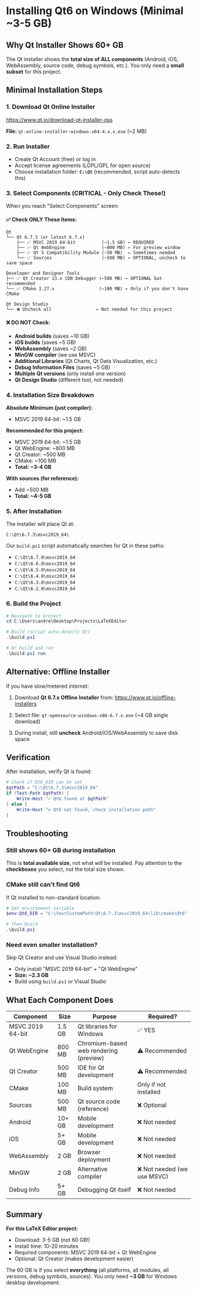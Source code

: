 # Installing Qt6 on Windows (Minimal ~3-5 GB)

## Why Qt Installer Shows 60+ GB

The Qt installer shows the **total size of ALL components** (Android, iOS, WebAssembly, source code, debug symbols, etc.). You only need a **small subset** for this project.

## Minimal Installation Steps

### 1. Download Qt Online Installer
https://www.qt.io/download-qt-installer-oss

**File:** `qt-online-installer-windows-x64-4.x.x.exe` (~2 MB)

### 2. Run Installer

- Create Qt Account (free) or log in
- Accept license agreements (LGPL/GPL for open source)
- Choose installation folder: **`C:\Qt`** (recommended, script auto-detects this)

### 3. Select Components (CRITICAL - Only Check These!)

When you reach "Select Components" screen:

#### ✅ Check ONLY These Items:

```
Qt
└── Qt 6.7.3 (or latest 6.7.x)
    ├── ✅ MSVC 2019 64-bit          (~1.5 GB) ← REQUIRED
    ├── ✅ Qt WebEngine              (~800 MB) ← For preview window
    ├── ✅ Qt 5 Compatibility Module (~50 MB)  ← Sometimes needed
    └── ✅ Sources                   (~500 MB) ← OPTIONAL, uncheck to save space

Developer and Designer Tools
├── ✅ Qt Creator 13.x CDB Debugger (~500 MB) ← OPTIONAL but recommended
└── ✅ CMake 3.27.x                 (~100 MB) ← Only if you don't have CMake

Qt Design Studio
└── ❌ Uncheck all                 ← Not needed for this project
```

#### ❌ DO NOT Check:

- **Android builds** (saves ~10 GB)
- **iOS builds** (saves ~5 GB)
- **WebAssembly** (saves ~2 GB)
- **MinGW compiler** (we use MSVC)
- **Additional Libraries** (Qt Charts, Qt Data Visualization, etc.)
- **Debug Information Files** (saves ~5 GB)
- **Multiple Qt versions** (only install one version)
- **Qt Design Studio** (different tool, not needed)

### 4. Installation Size Breakdown

**Absolute Minimum (just compiler):**
- MSVC 2019 64-bit: ~1.5 GB

**Recommended for this project:**
- MSVC 2019 64-bit: ~1.5 GB
- Qt WebEngine: ~800 MB
- Qt Creator: ~500 MB
- CMake: ~100 MB
- **Total: ~3-4 GB**

**With sources (for reference):**
- Add ~500 MB
- **Total: ~4-5 GB**

### 5. After Installation

The installer will place Qt at:
```
C:\Qt\6.7.3\msvc2019_64\
```

Our `build.ps1` script automatically searches for Qt in these paths:
- `C:\Qt\6.7.0\msvc2019_64`
- `C:\Qt\6.6.0\msvc2019_64`
- `C:\Qt\6.5.0\msvc2019_64`
- `C:\Qt\6.4.0\msvc2019_64`
- `C:\Qt\6.3.0\msvc2019_64`
- `C:\Qt\6.2.0\msvc2019_64`

### 6. Build the Project

```powershell
# Navigate to project
cd C:\Users\andre\Desktop\Projects\LaTeXEditor

# Build (script auto-detects Qt)
.\build.ps1

# Or build and run
.\build.ps1 run
```

## Alternative: Offline Installer

If you have slow/metered internet:

1. Download **Qt 6.7.x Offline Installer** from:
   https://www.qt.io/offline-installers

2. Select file: `qt-opensource-windows-x86-6.7.x.exe` (~4 GB single download)

3. During install, still **uncheck** Android/iOS/WebAssembly to save disk space

## Verification

After installation, verify Qt is found:

```powershell
# Check if Qt6_DIR can be set
$qtPath = "C:\Qt\6.7.3\msvc2019_64"
if (Test-Path $qtPath) {
    Write-Host "✓ Qt6 found at $qtPath"
} else {
    Write-Host "✗ Qt6 not found, check installation path"
}
```

## Troubleshooting

### Still shows 60+ GB during installation

This is **total available size**, not what will be installed. Pay attention to the **checkboxes** you select, not the total size shown.

### CMake still can't find Qt6

If Qt installed to non-standard location:

```powershell
# Set environment variable
$env:Qt6_DIR = "C:\YourCustomPath\Qt\6.7.3\msvc2019_64\lib\cmake\Qt6"

# Then build
.\build.ps1
```

### Need even smaller installation?

Skip Qt Creator and use Visual Studio instead:
- Only install "MSVC 2019 64-bit" + "Qt WebEngine"
- **Size: ~2.3 GB**
- Build using `build.ps1` or Visual Studio

## What Each Component Does

| Component | Size | Purpose | Required? |
|-----------|------|---------|-----------|
| MSVC 2019 64-bit | 1.5 GB | Qt libraries for Windows | ✅ YES |
| Qt WebEngine | 800 MB | Chromium-based web rendering (preview) | ⚠️ Recommended |
| Qt Creator | 500 MB | IDE for Qt development | ⚠️ Recommended |
| CMake | 100 MB | Build system | Only if not installed |
| Sources | 500 MB | Qt source code (reference) | ❌ Optional |
| Android | 10+ GB | Mobile development | ❌ Not needed |
| iOS | 5+ GB | Mobile development | ❌ Not needed |
| WebAssembly | 2 GB | Browser deployment | ❌ Not needed |
| MinGW | 2 GB | Alternative compiler | ❌ Not needed (we use MSVC) |
| Debug Info | 5+ GB | Debugging Qt itself | ❌ Not needed |

## Summary

**For this LaTeX Editor project:**
- Download: 3-5 GB (not 60 GB!)
- Install time: 10-20 minutes
- Required components: MSVC 2019 64-bit + Qt WebEngine
- Optional: Qt Creator (makes development easier)

The 60 GB is if you select **everything** (all platforms, all modules, all versions, debug symbols, sources). You only need **~3 GB** for Windows desktop development.
